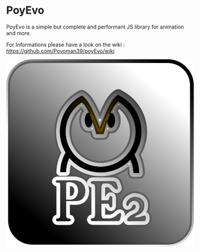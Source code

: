 PoyEvo
======

PoyEvo is a simple but complete and performant JS library for animation and more.

For Informations please have a look on the wiki : https://github.com/Poyoman39/poyEvo/wiki

![poyEvo logo](./logos/poyEvo.png?raw=true)
